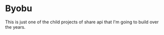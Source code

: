 # Byobu
This is just one of the child projects of share api that I'm going to build over the years.
